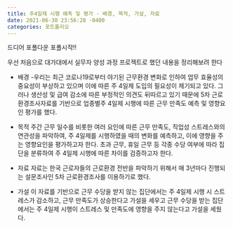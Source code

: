 ```yaml
---
title: 주4일제 시행 예측 및 평가 - 배경, 목적, 가설, 자료
date: 2021-06-30 23:56:28 -0400
categories: 포트폴리오
---
```

드디어 포폴다운 포폴시작!!

우선 처음으로 대가대에서 실무자 양성 과정 프로젝트로 했던 내용을 정리해보려 한다

* 배경
-우리는 최근 코로나19로부터 야기된 근무환경 변화로 인하여 업무 효율성의 중요성이 부상하고 있으며
이에 따른 주 4일제 도입의 필요성이 제기되고 있다.
그러나 생산성 및 급여 감소에 따른 부정적인 의견도 뒤따르고 있기 때문에
5차 근로환경조사자료를 기반으로 업종별주 4일제 시행에 따른 근무 만족도 예측 및 영향요인 평가를 했다.


* 목적
주간 근무 일수를 비롯한 여러 요인에 따른 근무 만족도, 직업성 스트레스와의 연관성을 파악하여,
주 4일제를 시행하였을 때의 변화를 예측하고, 이에 영향을 주는 영향요인을 평가하고자 한다.
초과 근무, 휴일 근무 등 각종 수당 여부에 따라 집단을 분류하여 주 4일제 시행에 따른 차이를 검증하고자 한다.


* 자료
자료는 한국 근로자들의 근로환경 전반을 파악하기 위해서 매 3년마다 진행되는 설문조사인 5차 근로환경조사를 이용하기로 했다.


* 가설
이 자료를 기반으로 근무 수당을 받지 않는 집단에서는 주 4일제 시행 시 스트레스가 감소하고,
근무 만족도가 상승한다고 가설을 세우고
근무 수당을 받는 집단에서는 주 4일제 시행이 스트레스 및 만족도에 영향을 주지 않는다고 가설을 세웠다.

